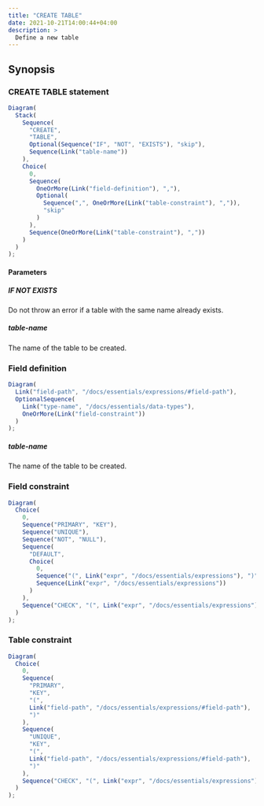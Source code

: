 ```yaml
---
title: "CREATE TABLE"
date: 2021-10-21T14:00:44+04:00
description: >
  Define a new table
---
```


## Synopsis

### CREATE TABLE statement

```js {.rr}
Diagram(
  Stack(
    Sequence(
      "CREATE",
      "TABLE",
      Optional(Sequence("IF", "NOT", "EXISTS"), "skip"),
      Sequence(Link("table-name"))
    ),
    Choice(
      0,
      Sequence(
        OneOrMore(Link("field-definition"), ","),
        Optional(
          Sequence(",", OneOrMore(Link("table-constraint"), ",")),
          "skip"
        )
      ),
      Sequence(OneOrMore(Link("table-constraint"), ","))
    )
  )
);
```

#### Parameters

##### IF NOT EXISTS

Do not throw an error if a table with the same name already exists.

##### table-name

The name of the table to be created.

### Field definition

```js {.rr}
Diagram(
  Link("field-path", "/docs/essentials/expressions/#field-path"),
  OptionalSequence(
    Link("type-name", "/docs/essentials/data-types"),
    OneOrMore(Link("field-constraint"))
  )
);
```

##### table-name

The name of the table to be created.

### Field constraint

```js {.rr}
Diagram(
  Choice(
    0,
    Sequence("PRIMARY", "KEY"),
    Sequence("UNIQUE"),
    Sequence("NOT", "NULL"),
    Sequence(
      "DEFAULT",
      Choice(
        0,
        Sequence("(", Link("expr", "/docs/essentials/expressions"), ")"),
        Sequence(Link("expr", "/docs/essentials/expressions"))
      )
    ),
    Sequence("CHECK", "(", Link("expr", "/docs/essentials/expressions"), ")")
  )
);
```

### Table constraint

```js {.rr}
Diagram(
  Choice(
    0,
    Sequence(
      "PRIMARY",
      "KEY",
      "(",
      Link("field-path", "/docs/essentials/expressions/#field-path"),
      ")"
    ),
    Sequence(
      "UNIQUE",
      "KEY",
      "(",
      Link("field-path", "/docs/essentials/expressions/#field-path"),
      ")"
    ),
    Sequence("CHECK", "(", Link("expr", "/docs/essentials/expressions"), ")")
  )
);
```
